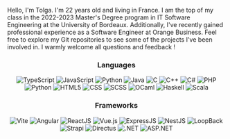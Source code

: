 Hello, I'm Tolga. I'm 22 years old and living in France. I am the top of my class in the 2022-2023 Master's Degree program in IT Software Engineering at the University of Bordeaux. Additionally, I've recently gained professional experience as a Software Engineer at Orange Business. Feel free to explore my Git repositories to see some of the projects I've been involved in. I warmly welcome all questions and feedback !

<h3 align="center">Languages</h3>
<p align="center">
  <img src="https://img.shields.io/badge/typescript-%23007ACC.svg?style=for-the-badge&logo=typescript&logoColor=white" alt="TypeScript"/>
  <img src="https://img.shields.io/badge/javascript-%23323330.svg?style=for-the-badge&logo=javascript&logoColor=%23F7DF1E" alt="JavaScript"/>
  <img src="https://img.shields.io/badge/python-%2314354C.svg?style=for-the-badge&logo=python&logoColor=white" alt="Python"/>
  <img src="https://img.shields.io/badge/java-%23ED8B00.svg?style=for-the-badge&logo=java&logoColor=white" alt="Java"/>
  <img src="https://img.shields.io/badge/c-%2300599C.svg?style=for-the-badge&logo=c&logoColor=white" alt="C"/>
  <img src="https://img.shields.io/badge/c++-%2300599C.svg?style=for-the-badge&logo=c%2B%2B&logoColor=white" alt="C++"/>
  <img src="https://img.shields.io/badge/c%23-%23239120.svg?style=for-the-badge&logo=c-sharp&logoColor=white" alt="C#"/>
  <img src="https://img.shields.io/badge/php-%23777BB4.svg?style=for-the-badge&logo=php&logoColor=white" alt="PHP"/>
  <img src="https://img.shields.io/badge/python-%2314354C.svg?style=for-the-badge&logo=python&logoColor=white" alt="Python"/>
  <img src="https://img.shields.io/badge/html5-%23E34F26.svg?style=for-the-badge&logo=html5&logoColor=white" alt="HTML5"/>
  <img src="https://img.shields.io/badge/css3-%231572B6.svg?style=for-the-badge&logo=css3&logoColor=white" alt="CSS"/>
  <img src="https://img.shields.io/badge/SCSS-%23CC6699.svg?style=for-the-badge&logo=sass&logoColor=white" alt="SCSS"/>
  <img src="https://img.shields.io/badge/OCaml-%23BE4F44.svg?style=for-the-badge&logo=ocaml&logoColor=white" alt="OCaml"/>
  <img src="https://img.shields.io/badge/haskell-%235D4F85.svg?style=for-the-badge&logo=haskell&logoColor=white" alt="Haskell"/>
  <img src="https://img.shields.io/badge/scala-%23DC322F.svg?style=for-the-badge&logo=scala&logoColor=white" alt="Scala"/>
</p>

<h3 align="center">Frameworks</h3>
<p align="center">
  <img src="https://img.shields.io/badge/Vite-%236646D6.svg?style=for-the-badge&logo=vite&logoColor=white" alt="Vite"/>
  <img src="https://img.shields.io/badge/Angular-%23DD0031.svg?style=for-the-badge&logo=angular&logoColor=white" alt="Angular"/>
  <img src="https://img.shields.io/badge/React-%2361DAFB.svg?style=for-the-badge&logo=react&logoColor=white" alt="ReactJS"/>
  <img src="https://img.shields.io/badge/Vue.js-%2342B883.svg?style=for-the-badge&logo=vue.js&logoColor=white" alt="Vue.js"/>
  <img src="https://img.shields.io/badge/Express.js-%23000000.svg?style=for-the-badge&logo=express&logoColor=white" alt="ExpressJS"/>
  <img src="https://img.shields.io/badge/NestJS-%23E0234E.svg?style=for-the-badge&logo=nestjs&logoColor=white" alt="NestJS"/>
  <img src="https://img.shields.io/badge/LoopBack-%23424242.svg?style=for-the-badge&logo=loopback&logoColor=white" alt="LoopBack"/>
  <img src="https://img.shields.io/badge/Strapi-%232E7EEA.svg?style=for-the-badge&logo=strapi&logoColor=white" alt="Strapi"/>
  <img src="https://img.shields.io/badge/Directus-%262626.svg?style=for-the-badge&logo=directus&logoColor=white" alt="Directus"/>
  <img src="https://img.shields.io/badge/.NET-%23512BD4.svg?style=for-the-badge&logo=dot-net&logoColor=white" alt=".NET"/>
  <img src="https://img.shields.io/badge/ASP.NET-%239512FF.svg?style=for-the-badge&logo=aspdotnet&logoColor=white" alt="ASP.NET"/>
</p>
